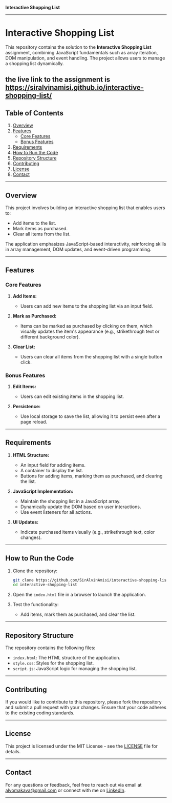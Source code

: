**Interactive Shopping List** 

---

# Interactive Shopping List  

This repository contains the solution to the **Interactive Shopping List** assignment, combining JavaScript fundamentals such as array iteration, DOM manipulation, and event handling. The project allows users to manage a shopping list dynamically.  

 the live link to the assignment is https://siralvinamisi.github.io/interactive-shopping-list/
---  

## Table of Contents  
1. [Overview](#overview)  
2. [Features](#features)  
   - [Core Features](#core-features)  
   - [Bonus Features](#bonus-features)  
3. [Requirements](#requirements)  
4. [How to Run the Code](#how-to-run-the-code)  
5. [Repository Structure](#repository-structure)  
6. [Contributing](#contributing)  
7. [License](#license)  
8. [Contact](#contact)  

---  

## Overview  

This project involves building an interactive shopping list that enables users to:  
- Add items to the list.  
- Mark items as purchased.  
- Clear all items from the list.  

The application emphasizes JavaScript-based interactivity, reinforcing skills in array management, DOM updates, and event-driven programming.  

---  

## Features  

### Core Features  
1. **Add Items:**  
   - Users can add new items to the shopping list via an input field.  

2. **Mark as Purchased:**  
   - Items can be marked as purchased by clicking on them, which visually updates the item's appearance (e.g., strikethrough text or different background color).  

3. **Clear List:**  
   - Users can clear all items from the shopping list with a single button click.  

### Bonus Features  
1. **Edit Items:**  
   - Users can edit existing items in the shopping list.  

2. **Persistence:**  
   - Use local storage to save the list, allowing it to persist even after a page reload.  

---  

## Requirements  

1. **HTML Structure:**  
   - An input field for adding items.  
   - A container to display the list.  
   - Buttons for adding items, marking them as purchased, and clearing the list.  

2. **JavaScript Implementation:**  
   - Maintain the shopping list in a JavaScript array.  
   - Dynamically update the DOM based on user interactions.  
   - Use event listeners for all actions.  

3. **UI Updates:**  
   - Indicate purchased items visually (e.g., strikethrough text, color changes).  

---  

## How to Run the Code  

1. Clone the repository:  
   ```bash  
   git clone https://github.com/SirAlvinAmisi/interactive-shopping-list.git  
   cd interactive-shopping-list  
   ```  

2. Open the `index.html` file in a browser to launch the application.  

3. Test the functionality:  
   - Add items, mark them as purchased, and clear the list.  

---  

## Repository Structure  

The repository contains the following files:  
- `index.html`: The HTML structure of the application.  
- `style.css`: Styles for the shopping list.  
- `script.js`: JavaScript logic for managing the shopping list.  

---  

## Contributing  

If you would like to contribute to this repository, please fork the repository and submit a pull request with your changes. Ensure that your code adheres to the existing coding standards.  

---  

## License  

This project is licensed under the MIT License - see the [LICENSE](LICENSE) file for details.  

---  

## Contact  

For any questions or feedback, feel free to reach out via email at <alvomakaya@gmail.com> or connect with me on [LinkedIn](https://www.linkedin.com/in/AlvinAmisi).  

---  